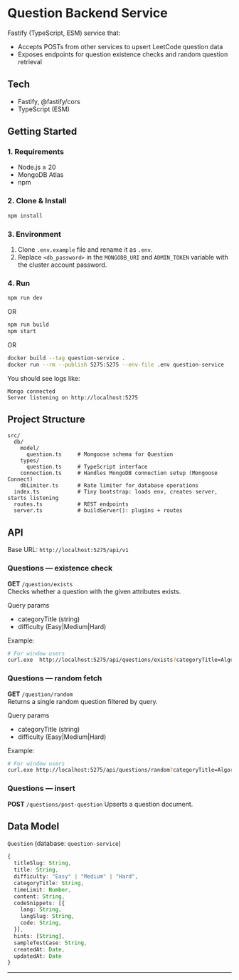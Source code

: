 # Question Backend Service

Fastify (TypeScript, ESM) service that:

- Accepts POSTs from other services to upsert LeetCode question data
- Exposes endpoints for question existence checks and random question retrieval

## Tech

- Fastify, @fastify/cors
- TypeScript (ESM)

## Getting Started

### 1. Requirements

- Node.js ≥ 20
- MongoDB Atlas
- npm

### 2. Clone & Install

```bash
npm install
```

### 3. Environment

1. Clone `.env.example` file and rename it as `.env`.
2. Replace `<db_password>` in the `MONGODB_URI` and `ADMIN_TOKEN` variable with the cluster account password.

### 4. Run

```bash
npm run dev
```

OR

```bash
npm run build
npm start
```

OR

```bash
docker build --tag question-service .
docker run --rm --publish 5275:5275 --env-file .env question-service
```

You should see logs like:

```text
Mongo connected
Server listening on http://localhost:5275
```

## Project Structure

```text
src/
  db/
    model/
      question.ts     # Mongoose schema for Question
    types/
      question.ts     # TypeScript interface
    connection.ts     # Handles MongoDB connection setup (Mongoose Connect)
    dbLimiter.ts      # Rate limiter for database operations  
  index.ts            # Tiny bootstrap: loads env, creates server, starts listening
  routes.ts           # REST endpoints
  server.ts           # buildServer(): plugins + routes
```

## API

Base URL: `http://localhost:5275/api/v1`

### Questions — existence check

**GET** `/question/exists`  
Checks whether a question with the given attributes exists.

Query params

- categoryTitle (string)
- difficulty (Easy|Medium|Hard)

Example:

```bash
# For window users
curl.exe  http://localhost:5275/api/questions/exists?categoryTitle=Algorithms&difficulty=Easy
```

### Questions — random fetch

**GET** `/question/random`  
Returns a single random question filtered by query.

Query params

- categoryTitle (string)
- difficulty (Easy|Medium|Hard)

Example:

```bash
# For window users
curl.exe http://localhost:5275/api/questions/random?categoryTitle=Algorithms&difficulty=Easy
```

### Questions — insert

**POST** `/questions/post-question`
Upserts a question document.

## Data Model

`Question` (database: `question-service`)

```ts
{
  titleSlug: String,
  title: String,
  difficulty: "Easy" | "Medium" | "Hard",
  categoryTitle: String,
  timeLimit: Number,
  content: String,
  codeSnippets: [{
    lang: String,
    langSlug: String,
    code: String,
  }],
  hints: [String],
  sampleTestCase: String,
  createdAt: Date,
  updatedAt: Date
}
```

---
